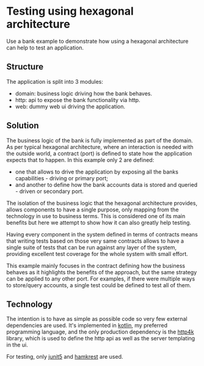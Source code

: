 # Testing using hexagonal architecture

Use a bank example to demonstrate how using a hexagonal architecture can help to test an application.

## Structure

The application is split into 3 modules:

- domain: business logic driving how the bank behaves.
- http: api to expose the bank functionality via http.
- web: dummy web ui driving the application.

## Solution

The business logic of the bank is fully implemented as part of the domain. As per typical hexagonal architecture, where
an interaction is needed with the outside world, a contract (port) is defined to state how the application expects that
to happen. In this example only 2 are defined:

- one that allows to drive the application by exposing all the banks capabilities - driving or primary port;
- and another to define how the bank accounts data is stored and queried - driven or secondary port.

The isolation of the business logic that the hexagonal architecture provides, allows components to have a single
purpose, only mapping from the technology in use to business terms. This is considered one of its main benefits but here
we attempt to show how it can also greatly help testing.

Having every component in the system defined in terms of contracts means that writing tests based on those very same
contracts allows to have a single suite of tests that can be run against any layer of the system, providing excellent
test coverage for the whole system with small effort.

This example mainly focuses in the contract defining how the business behaves as it highlights the benefits of the
approach, but the same strategy can be applied to any other port. For examples, if there were multiple ways to
store/query accounts, a single test could be defined to test all of them.

## Technology

The intention is to have as simple as possible code so very few external dependencies are used. It's implemented in
[kotlin](https://kotlinlang.org), my preferred programming language, and the only production dependency is the
[http4k](http://http4k.org/) library, which is used to define the http api as well as the server templating in the ui.

For testing, only [junit5](https://junit.org/junit5/) and [hamkrest](https://github.com/npryce/hamkrest) are used.